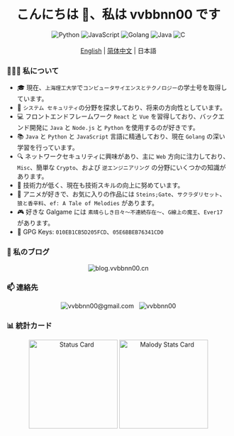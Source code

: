 <h1 style="text-align: center;" align="center">
  こんにちは 👋、私は vvbbnn00 です
</h1>

<div style="text-align: center;" align="center">
  <img src="https://img.shields.io/badge/python-3670A0?style=for-the-badge&logo=python&logoColor=ffdd54" style="display: inline-block;"  alt="Python"/> 
  <img src="https://img.shields.io/badge/javascript-%23323330.svg?style=for-the-badge&logo=javascript&logoColor=%23F7DF1E" style="display: inline-block;"  alt="JavaScript"/> 
  <img src="https://img.shields.io/badge/go-%2300ADD8.svg?style=for-the-badge&logo=go&logoColor=white" style="display: inline-block;" alt="Golang" />
  <img src="https://img.shields.io/badge/java-%23ED8B00.svg?style=for-the-badge&logo=openjdk&logoColor=white" style="display: inline-block;" alt="Java" />
  <img src="https://img.shields.io/badge/c-%2300599C.svg?style=for-the-badge&logo=c&logoColor=white" style="display: inline-block;" alt="C" />
</div>

<br/>

<div style="text-align: center;" align="center">
  <a href="README.md">English</a> | <a href="README_zh.md">简体中文</a> | 日本語
</div>

### 👨🏻‍💻 私について

- 🎓 現在、`上海理工大学`で`コンピュータサイエンスとテクノロジー`の学士号を取得しています。
- 🚀 `システム セキュリティ`の分野を探求しており、将来の方向性としています。
- 💻 フロントエンドフレームワーク `React` と `Vue` を習得しており、バックエンド開発に `Java` と `Node.js` と `Python` を使用するのが好きです。
- 📚 `Java` と `Python` と `JavaScript` 言語に精通しており、現在 `Golang` の深い学習を行っています。
- 🔍 ネットワークセキュリティに興味があり、主に `Web` 方向に注力しており、`Misc`、簡単な `Crypto`、および `逆エンジニアリング` の分野にいくつかの知識があります。
- 🌱 技術力が低く、現在も技術スキルの向上に努めています。
- 🎥 アニメが好きで、お気に入りの作品には `Steins;Gate`、`サクラダリセット`、`狼と香辛料`、`ef: A Tale of Melodies` があります。
- 🎮 好きな Galgame には `素晴らしき日々～不連続存在～`、`G線上の魔王`、`Ever17` があります。
- 🔑 GPG Keys: `010EB1CB5D205FCD`、`05E6BBEB76341CD0`

### 💬 私のブログ

<div style="text-align: center;" align="center">
  <a href="https://blog.vvbbnn00.cn" target="_blank" style="text-decoration: none">
    <img src="https://img.shields.io/badge/blog.vvbbnn00.cn-F88900?style=for-the-badge&logo=rss&logoColor=white" style="display: inline-block;" alt="blog.vvbbnn00.cn" />
  </a>
</div>

### 📫 連絡先

<div style="text-align: center;" align="center">
  <a href="mailto:vvbbnn00@gmail.com" target="_blank" style="text-decoration: none">
    <img src="https://img.shields.io/badge/Gmail-D14836?style=for-the-badge&logo=gmail&logoColor=white" style="display: inline-block;" alt="vvbbnn00@gmail.com" />
  </a>
  <span>&nbsp;</span>
  <a href="https://github.com/vvbbnn00" target="_blank" style="text-decoration: none">
    <img src="https://img.shields.io/badge/GitHub-181717?style=for-the-badge&logo=github&logoColor=white" style="display: inline-block;" alt="vvbbnn00" />
  </a>
</div>

### 📊 統計カード

<div style="text-align: center;" align="center">
  <img src="https://gitcard.bzpl.tech/api?username=vvbbnn00&amp;show_icons=true&amp;count_private=true" alt="Status Card" height="200px" />
  <a href="https://m.mugzone.net/accounts/user/178813" target="_blank" style="text-decoration: none">
      <img src="https://malody-stat-card.bzpl.tech/card/default/178813" alt="Malody Stats Card" height="200px" />
  </a>
</div>
